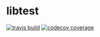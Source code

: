 # libtest

[![travis build](https://img.shields.io/travis/igiagante/libtest.svg)](https://travis-ci.org/igiagante/libtest)
[![codecov coverage](https://img.shields.io/codecov/c/github/igiagante/libtest.svg)](https://codecov.io/gh/igiagante/libtest)